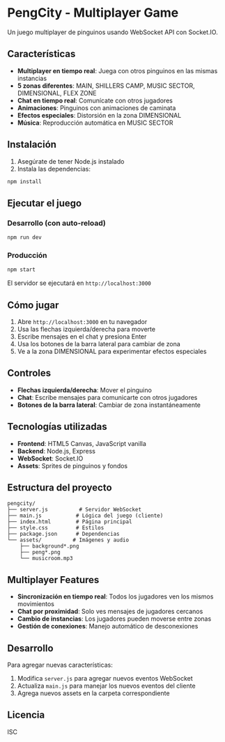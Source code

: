 # PengCity - Multiplayer Game

Un juego multiplayer de pinguinos usando WebSocket API con Socket.IO.

## Características

- **Multiplayer en tiempo real**: Juega con otros pinguinos en las mismas instancias
- **5 zonas diferentes**: MAIN, SHILLERS CAMP, MUSIC SECTOR, DIMENSIONAL, FLEX ZONE
- **Chat en tiempo real**: Comunícate con otros jugadores
- **Animaciones**: Pinguinos con animaciones de caminata
- **Efectos especiales**: Distorsión en la zona DIMENSIONAL
- **Música**: Reproducción automática en MUSIC SECTOR

## Instalación

1. Asegúrate de tener Node.js instalado
2. Instala las dependencias:
```bash
npm install
```

## Ejecutar el juego

### Desarrollo (con auto-reload)
```bash
npm run dev
```

### Producción
```bash
npm start
```

El servidor se ejecutará en `http://localhost:3000`

## Cómo jugar

1. Abre `http://localhost:3000` en tu navegador
2. Usa las flechas izquierda/derecha para moverte
3. Escribe mensajes en el chat y presiona Enter
4. Usa los botones de la barra lateral para cambiar de zona
5. Ve a la zona DIMENSIONAL para experimentar efectos especiales

## Controles

- **Flechas izquierda/derecha**: Mover el pinguino
- **Chat**: Escribe mensajes para comunicarte con otros jugadores
- **Botones de la barra lateral**: Cambiar de zona instantáneamente

## Tecnologías utilizadas

- **Frontend**: HTML5 Canvas, JavaScript vanilla
- **Backend**: Node.js, Express
- **WebSocket**: Socket.IO
- **Assets**: Sprites de pinguinos y fondos

## Estructura del proyecto

```
pengcity/
├── server.js          # Servidor WebSocket
├── main.js           # Lógica del juego (cliente)
├── index.html        # Página principal
├── style.css         # Estilos
├── package.json      # Dependencias
└── assets/          # Imágenes y audio
    ├── background*.png
    ├── peng*.png
    └── musicroom.mp3
```

## Multiplayer Features

- **Sincronización en tiempo real**: Todos los jugadores ven los mismos movimientos
- **Chat por proximidad**: Solo ves mensajes de jugadores cercanos
- **Cambio de instancias**: Los jugadores pueden moverse entre zonas
- **Gestión de conexiones**: Manejo automático de desconexiones

## Desarrollo

Para agregar nuevas características:

1. Modifica `server.js` para agregar nuevos eventos WebSocket
2. Actualiza `main.js` para manejar los nuevos eventos del cliente
3. Agrega nuevos assets en la carpeta correspondiente

## Licencia

ISC 